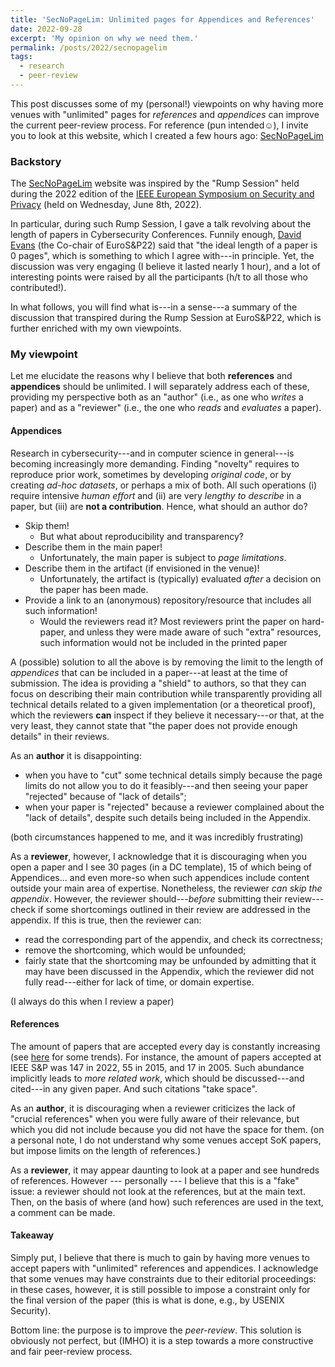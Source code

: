 ```yaml
---
title: 'SecNoPageLim: Unlimited pages for Appendices and References'
date: 2022-09-28
excerpt: 'My opinion on why we need them.'
permalink: /posts/2022/secnopagelim
tags:
  - research
  - peer-review
---
```


This post discusses some of my (personal!) viewpoints on why having more venues with "unlimited" pages for _references_ and _appendices_ can improve the current peer-review process. For reference (pun intended☺), I invite you to look at this website, which I created a few hours ago: [SecNoPageLim](https://secnopagelim.github.io/) 



### Backstory

The [SecNoPageLim](https://secnopagelim.github.io/)  website was inspired by the "Rump Session" held during the 2022 edition of the [IEEE European Symposium on Security and Privacy](https://www.ieee-security.org/TC/EuroSP2022/program.html) (held on Wednesday, June 8th, 2022).

In particular, during such Rump Session, I gave a talk revolving about the length of papers in Cybersecurity Conferences. Funnily enough, [David Evans](https://www.cs.virginia.edu/~evans/) (the Co-chair of EuroS&P22) said that "the ideal length of a paper is 0 pages", which is something to which I agree with---in principle. Yet, the discussion was very engaging (I believe it lasted nearly 1 hour), and a lot of interesting points were raised by all the participants (h/t to all those who contributed!).

In what follows, you will find what is---in a sense---a summary of the discussion that transpired during the Rump Session at EuroS&P22, which is further enriched with my own viewpoints.

### My viewpoint

Let me elucidate the reasons why I believe that both **references** and **appendices** should be unlimited. I will separately address each of these, providing my perspective both as an "author" (i.e., as one who _writes_ a paper) and as a "reviewer" (i.e., the one who _reads_ and _evaluates_ a paper).


#### Appendices
Research in cybersecurity---and in computer science in general---is becoming increasingly more demanding. Finding "novelty" requires to reproduce prior work, sometimes by developing _original code_, or by creating _ad-hoc datasets_, or perhaps a mix of both. All such operations (i) require intensive _human effort_ and (ii) are very _lengthy to describe_ in a paper, but (iii) are **not a contribution**. Hence, what should an author do?

* Skip them!
  * But what about reproducibility and transparency?  
* Describe them in the main paper!
  * Unfortunately, the main paper is subject to _page limitations_.
* Describe them in the artifact (if envisioned in the venue)!
  * Unfortunately, the artifact is (typically) evaluated _after_ a decision on the paper has been made.
* Provide a link to an (anonymous) repository/resource that includes all such information!
  * Would the reviewers read it? Most reviewers print the paper on hard-paper, and unless they were made aware of such "extra" resources, such information would not be included in the printed paper

A (possible) solution to all the above is by removing the limit to the length of _appendices_ that can be included in a paper---at least at the time of submission. The idea is providing a "shield" to authors, so that they can focus on describing their main contribution while transparently providing all technical details related to a given implementation (or a theoretical proof), which the reviewers **can** inspect if they believe it necessary---or that, at the very least, they cannot state that "the paper does not provide enough details" in their reviews. 

As an **author** it is disappointing:
* when you have to "cut" some technical details simply because the page limits do not allow you to do it feasibly---and then seeing your paper "rejected" because of "lack of details";
* when your paper is "rejected" because a reviewer complained about the "lack of details", despite such details being included in the Appendix.

(both circumstances happened to me, and it was incredibly frustrating)

As a **reviewer**, however, I acknowledge that it is discouraging when you open a paper and I see 30 pages (in a DC template), 15 of which being of Appendices... and even more-so when such appendices include content outside your main area of expertise.
Nonetheless, the reviewer _can skip the appendix_. However, the reviewer should---_before_ submitting their review---check if some shortcomings outlined in their review are addressed in the appendix. If this is true, then the reviewer can:
* read the corresponding part of the appendix, and check its correctness;
* remove the shortcoming, which would be unfounded;
* fairly state that the shortcoming may be unfounded by admitting that it may have been discussed in the Appendix, which the reviewer did not fully read---either for lack of time, or domain expertise.

(I always do this when I review a paper)

#### References

The amount of papers that are accepted every day is constantly increasing (see [here](http://jianying.space/conference-ranking.html) for some trends). For instance, the amount of papers accepted at IEEE S&P was 147 in 2022, 55 in 2015, and 17 in 2005.
Such abundance implicitly leads to _more related work_, which should be discussed---and cited---in any given paper. And such citations "take space". 

As an **author**, it is discouraging when a reviewer criticizes the lack of "crucial references" when you were fully aware of their relevance, but which you did not include because you did not have the space for them. (on a personal note, I do not understand why some venues accept SoK papers, but impose limits on the length of references.)

As a **reviewer**, it may appear daunting to look at a paper and see hundreds of references. However --- personally --- I believe that this is a "fake" issue: a reviewer should not look at the references, but at the main text. Then, on the basis of where (and how) such references are used in the text, a comment can be made.

#### Takeaway

Simply put, I believe that there is much to gain by having more venues to accept papers with "unlimited" references and appendices. I acknowledge that some venues may have constraints due to their editorial proceedings: in these cases, however, it is still possible to impose a constraint only for the final version of the paper (this is what is done, e.g., by USENIX Security). 

Bottom line: the purpose is to improve the _peer-review_. This solution is obviously not perfect, but (IMHO) it is a step towards a more constructive and fair peer-review process.  





